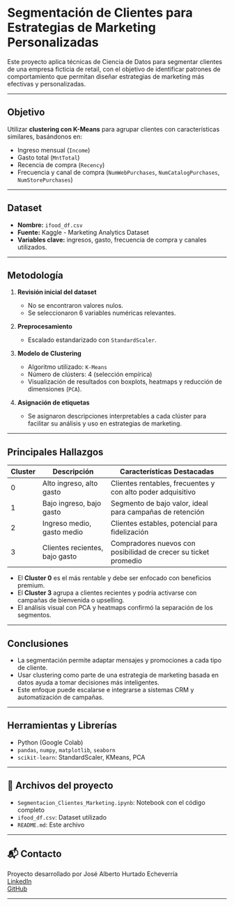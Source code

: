 # Segmentación de Clientes para Estrategias de Marketing Personalizadas

Este proyecto aplica técnicas de Ciencia de Datos para segmentar clientes de una empresa ficticia de retail, con el objetivo de identificar patrones de comportamiento que permitan diseñar estrategias de marketing más efectivas y personalizadas.

---

## Objetivo

Utilizar **clustering con K-Means** para agrupar clientes con características similares, basándonos en:
- Ingreso mensual (`Income`)
- Gasto total (`MntTotal`)
- Recencia de compra (`Recency`)
- Frecuencia y canal de compra (`NumWebPurchases`, `NumCatalogPurchases`, `NumStorePurchases`)

---

## Dataset

- **Nombre:** `ifood_df.csv`
- **Fuente:** Kaggle - Marketing Analytics Dataset
- **Variables clave:** ingresos, gasto, frecuencia de compra y canales utilizados.

---

## Metodología

1. **Revisión inicial del dataset**
   - No se encontraron valores nulos.
   - Se seleccionaron 6 variables numéricas relevantes.

2. **Preprocesamiento**
   - Escalado estandarizado con `StandardScaler`.

3. **Modelo de Clustering**
   - Algoritmo utilizado: `K-Means`
   - Número de clústers: 4 (selección empírica)
   - Visualización de resultados con boxplots, heatmaps y reducción de dimensiones (`PCA`).

4. **Asignación de etiquetas**
   - Se asignaron descripciones interpretables a cada clúster para facilitar su análisis y uso en estrategias de marketing.

---

## Principales Hallazgos

| Cluster | Descripción                            | Características Destacadas                             |
|--------|-----------------------------------------|--------------------------------------------------------|
| 0      | Alto ingreso, alto gasto                | Clientes rentables, frecuentes y con alto poder adquisitivo |
| 1      | Bajo ingreso, bajo gasto                | Segmento de bajo valor, ideal para campañas de retención |
| 2      | Ingreso medio, gasto medio              | Clientes estables, potencial para fidelización         |
| 3      | Clientes recientes, bajo gasto          | Compradores nuevos con posibilidad de crecer su ticket promedio |

- El **Cluster 0** es el más rentable y debe ser enfocado con beneficios premium.
- El **Cluster 3** agrupa a clientes recientes y podría activarse con campañas de bienvenida o upselling.
- El análisis visual con PCA y heatmaps confirmó la separación de los segmentos.

---

## Conclusiones

- La segmentación permite adaptar mensajes y promociones a cada tipo de cliente.
- Usar clustering como parte de una estrategia de marketing basada en datos ayuda a tomar decisiones más inteligentes.
- Este enfoque puede escalarse e integrarse a sistemas CRM y automatización de campañas.

---

## Herramientas y Librerías

- Python (Google Colab)
- `pandas`, `numpy`, `matplotlib`, `seaborn`
- `scikit-learn`: StandardScaler, KMeans, PCA

---

## 📁 Archivos del proyecto

- `Segmentacion_Clientes_Marketing.ipynb`: Notebook con el código completo
- `ifood_df.csv`: Dataset utilizado
- `README.md`: Este archivo

---

## 📬 Contacto

Proyecto desarrollado por José Alberto Hurtado Echeverría  
[LinkedIn](https://www.linkedin.com/in/jos%C3%A9-alberto-hurtado-echeverr%C3%ADa-77910a319/)  
[GitHub](https://github.com/jose-alberto-hurtado)

---

